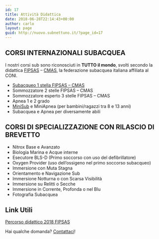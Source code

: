 ```yaml
---
id: 17
title: Attività Didattica
date: 2018-06-28T22:14:43+00:00
author: carlo
layout: page
guid: http://nuovo.subnettuno.it/?page_id=17
---
```

## CORSI INTERNAZIONALI SUBACQUEA

I nostri corsi sub sono riconosciuti in **TUTTO il mondo**, svolti secondo la didattica [FIPSAS](http://www.fipsas.it) &#8211; [CMAS](http://www.cmas.org/), la federazione subacquea italiana affiliata al CONI.

  * [Subacqueo 1 stella FIPSAS &#8211; CMAS](http://subnettuno.nightdrops.com/attivita-didattica/corso-di-1-grado-ar-p1/)
  * Sommozzatore 2 stelle FIPSAS &#8211; CMAS
  * Sommozzatore esperto 3 stelle FIPSAS &#8211; CMAS
  * Apnea 1 e 2 grado
  * [MiniSub](http://ww2.subnettuno.it/attivita-didattica/corsi-minisub/) e MiniApnea (per bambini/ragazzi tra 8 e 13 anni)
  * Subacquea e Apnea per diversamente abili

## CORSI DI SPECIALIZZAZIONE CON RILASCIO DI BREVETTO

  * Nitrox Base e Avanzato
  * Biologia Marina e Acque interne
  * Esecutore BLS-D (Primo soccorso con uso del defibrillatore)
  * Oxygen Provider (uso dell&#8217;ossigeno nel primo soccorso subacqueo)
  * Immersione con Muta Stagna
  * Orientamento e Navigazione Sub
  * Immersione Notturna o con Scarsa Visibilità
  * Immersione su Relitti o Secche
  * Immersione in Corrente, Profonda o nel Blu
  * Fotografia Subacquea

## Link Utili

[Percorso didattico 2018 FIPSAS](http://www.fipsas.it/didattica/didattica-subacquea/documenti-didattica-subacquea/percorso-didattico)

Hai qualche domanda? [Contattaci](http://ww2.subnettuno.it/contattaci/)!